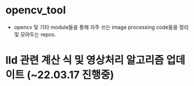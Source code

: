 # opencv_tool

* opencv 및 기타 module들을 통해 자주 쓰는 image processing code들을 정리 및 모아두는 repos.

# lld 관련 계산 식 및 영상처리 알고리즘 업데이트 (~22.03.17 진행중)
